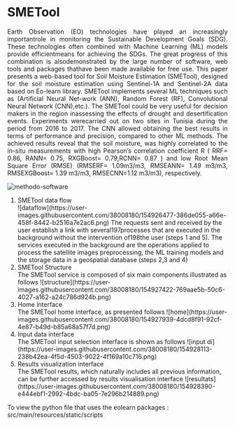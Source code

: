 # SMETool
 <p align="justify"> Earth Observation (EO) technologies have played an increasingly importantrole in monitoring the Sustainable Development Goals (SDG). 
These technologies often combined with Machine Learning (ML) models provide efficientmeans for achieving the SDGs. 
The great progress of this combination is alsodemonstrated by the large number of software, web tools and packages thathave been made available for free use. 
This paper presents a web-based tool for Soil Moisture Estimation (SMETool), designed for the soil moisture estimation using Sentinel-1A and Sentinel-2A data based on Eo-learn library. SMETool implements several ML techniques such as (Artificial Neural Net-work (ANN), Random Forest (RF), Convolutional Neural Network (CNN),etc.). 
The SMETool could be very useful for decision makers in the region inassessing the effects of drought and desertification events.
Experiments werecarried out on two sites in Tunisia during the period from 2016 to 2017. 
The CNN allowed obtaining the best results in terms of performance and precision, compared to other ML methods. 
The achieved results reveal that the soil moisture,  was highly correlated to the in-situ measurements with high Pearson’s correlation coefficient R ( RRF= 0.86, RANN= 0.75, RXGBoost= 0.79,RCNN= 0.87 ) and low Root Mean Square Error (RMSE) (RMSERF= 1.09m3/m3, RMSEANN= 1.49 m3/m3, RMSEXGBoost= 1.39 m3/m3, RMSECNN=1.12 m3/m3), respectively.</p>

![methodo-software](https://user-images.githubusercontent.com/38008180/154925003-34d99c26-e7f0-4ecb-bf41-aec55e938973.png)

<ol>
  <li value="1"> SMETool data flow</li>
  ![dataflow](https://user-images.githubusercontent.com/38008180/154926477-386de055-a66e-458f-8442-b2516a7e2ac6.png)
The requests sent and received by the user establish a link with several197processes that are executed in the background without the intervention of198the user (steps 1 and 5).  The services executed in the background are the operations applied to process the satellite images preprocessing, the ML training models and the storage data in a geospatial database (steps 2,3 and 4)
  <li value="2">SMETool Structure</li>
  The SMETool service is composed of six main components illustrated as follows
  ![structure](https://user-images.githubusercontent.com/38008180/154927422-769aae5b-50c6-4027-a162-a24c786d924b.png)

  <li value="3">Home interface</li>
  The SMETool home interface, as presented follows
  ![home](https://user-images.githubusercontent.com/38008180/154927939-4dcd8f91-92cf-4e87-b49d-b85a68a57f7d.png)

  <li value="4">Input data interface</li>
  The SMETool input selection interface is shown as follows
  ![input di](https://user-images.githubusercontent.com/38008180/154928113-238b42ea-4f5d-4503-9022-4f169a10c716.png)

  <li value="5">Results visualization interface</li>
  The SMETool results, which naturally includes all previous information, can be further accessed by results visualisation interface
  ![resultats](https://user-images.githubusercontent.com/38008180/154928390-e444ebf1-2992-4bdc-ba05-7e296b214889.png)

</ol>
To view the python file that uses the eolearn packages : src/main/resources/static/scripts
